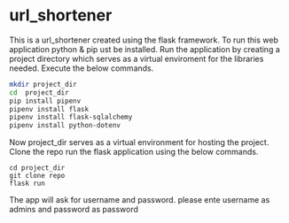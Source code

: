 # url_shortener
This is a url_shortener created using the flask framework.
To run this web application python & pip ust be installed.
Run the application by creating a project directory which  serves as a virtual enviroment for the libraries needed.
Execute the below commands.


```sh
mkdir project_dir
cd  project_dir
pip install pipenv
pipenv install flask
pipenv install flask-sqlalchemy
pipenv install python-dotenv
```

Now project_dir serves as a virtual environment for hosting the project. Clone the repo run the flask application using the below commands.


```
cd project_dir
git clone repo
flask run
```

The app will ask for username and password. please ente username as admins and password as password
